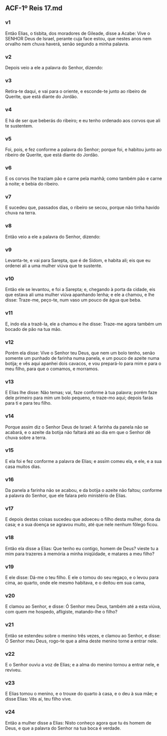 ## ACF-1º Reis 17.md
### v1
 Então Elias, o tisbita, dos moradores de Gileade, disse a Acabe: Vive o SENHOR Deus de Israel, perante cuja face estou, que nestes anos nem orvalho nem chuva haverá, senão segundo a minha palavra.
### v2
 Depois veio a ele a palavra do Senhor, dizendo:
### v3
 Retira-te daqui, e vai para o oriente, e esconde-te junto ao ribeiro de Querite, que está diante do Jordão.
### v4
 E há de ser que beberás do ribeiro; e eu tenho ordenado aos corvos que ali te sustentem.
### v5
 Foi, pois, e fez conforme a palavra do Senhor; porque foi, e habitou junto ao ribeiro de Querite, que está diante do Jordão.
### v6
 E os corvos lhe traziam pão e carne pela manhã; como também pão e carne à noite; e bebia do ribeiro.
### v7
 E sucedeu que, passados dias, o ribeiro se secou, porque não tinha havido chuva na terra.
### v8
 Então veio a ele a palavra do Senhor, dizendo:
### v9
 Levanta-te, e vai para Sarepta, que é de Sidom, e habita ali; eis que eu ordenei ali a uma mulher viúva que te sustente.
### v10
 Então ele se levantou, e foi a Sarepta; e, chegando à porta da cidade, eis que estava ali uma mulher viúva apanhando lenha; e ele a chamou, e lhe disse: Traze-me, peço-te, num vaso um pouco de água que beba.
### v11
 E, indo ela a trazê-la, ele a chamou e lhe disse: Traze-me agora também um bocado de pão na tua mão.
### v12
 Porém ela disse: Vive o Senhor teu Deus, que nem um bolo tenho, senão somente um punhado de farinha numa panela, e um pouco de azeite numa botija; e vês aqui apanhei dois cavacos, e vou prepará-lo para mim e para o meu filho, para que o comamos, e morramos.
### v13
 E Elias lhe disse: Não temas; vai, faze conforme à tua palavra; porém faze dele primeiro para mim um bolo pequeno, e traze-mo aqui; depois farás para ti e para teu filho.
### v14
 Porque assim diz o Senhor Deus de Israel: A farinha da panela não se acabará, e o azeite da botija não faltará até ao dia em que o Senhor dê chuva sobre a terra.
### v15
 E ela foi e fez conforme a palavra de Elias; e assim comeu ela, e ele, e a sua casa muitos dias.
### v16
 Da panela a farinha não se acabou, e da botija o azeite não faltou; conforme a palavra do Senhor, que ele falara pelo ministério de Elias.
### v17
 E depois destas coisas sucedeu que adoeceu o filho desta mulher, dona da casa; e a sua doença se agravou muito, até que nele nenhum fôlego ficou.
### v18
 Então ela disse a Elias: Que tenho eu contigo, homem de Deus? vieste tu a mim para trazeres à memória a minha iniqüidade, e matares a meu filho?
### v19
 E ele disse: Dá-me o teu filho. E ele o tomou do seu regaço, e o levou para cima, ao quarto, onde ele mesmo habitava, e o deitou em sua cama,
### v20
 E clamou ao Senhor, e disse: Ó Senhor meu Deus, também até a esta viúva, com quem me hospedo, afligiste, matando-lhe o filho?
### v21
 Então se estendeu sobre o menino três vezes, e clamou ao Senhor, e disse: Ó Senhor meu Deus, rogo-te que a alma deste menino torne a entrar nele.
### v22
 E o Senhor ouviu a voz de Elias; e a alma do menino tornou a entrar nele, e reviveu.
### v23
 E Elias tomou o menino, e o trouxe do quarto à casa, e o deu à sua mãe; e disse Elias: Vês aí, teu filho vive.
### v24
 Então a mulher disse a Elias: Nisto conheço agora que tu és homem de Deus, e que a palavra do Senhor na tua boca é verdade.
